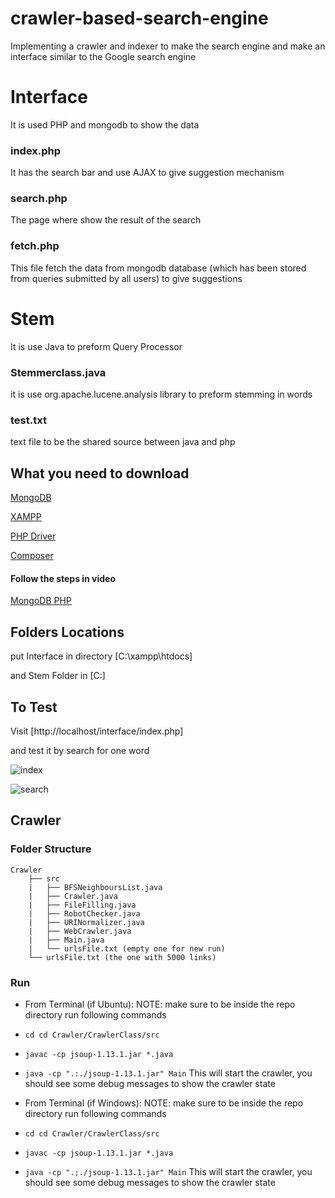 # crawler-based-search-engine

Implementing a crawler and indexer to make the search engine and make an interface similar to the Google search engine

# Interface

It is used PHP and mongodb to show the data

### index.php

It has the search bar and use AJAX to give suggestion mechanism


### search.php

The page where show the result of the search 

### fetch.php

This file fetch the data from mongodb database (which has been stored from queries submitted by all users) to give suggestions 

# Stem

It is use Java to preform Query Processor

### Stemmerclass.java 

it is use org.apache.lucene.analysis library to preform stemming in words

### test.txt

text file to be the shared source between java and php

## What you need to download

[MongoDB](https://www.mongodb.com/try#community)

[XAMPP](https://www.apachefriends.org/download.html)

[PHP Driver](https://pecl.php.net/package/mongodb)

[Composer](https://getcomposer.org/download/)

#### Follow the steps in video

[MongoDB PHP](https://www.youtube.com/watch?v=9gEPiIoAHo8)



## Folders Locations
put Interface in directory [C:\xampp\htdocs]

and Stem Folder in [C:\]

## To Test

Visit [http://localhost/interface/index.php]

and test it by search for one word

![index](https://github.com/abeerhbadr/crawler-based-search-engine/blob/Interface/pic1.png?raw=true)

![search](https://github.com/abeerhbadr/crawler-based-search-engine/blob/Interface/pic2.png?raw=true)

## Crawler

### Folder Structure

```
Crawler 
    ├── src
    |   ├── BFSNeighboursList.java
    |   ├── Crawler.java
    |   ├── FileFilling.java
    |   ├── RobotChecker.java
    |   ├── URINormalizer.java
    |   ├── WebCrawler.java
    |   ├── Main.java
    |   └── urlsFile.txt (empty one for new run)
    └── urlsFile.txt (the one with 5000 links)
``` 
### Run
* From Terminal (if Ubuntu):
NOTE: make sure to be inside the repo directory
run following commands 
* `cd cd Crawler/CrawlerClass/src`
* `javac -cp jsoup-1.13.1.jar *.java`
* `java -cp ".:./jsoup-1.13.1.jar" Main`
This will start the crawler, you should see some debug messages to show the crawler state

* From Terminal (if Windows):
NOTE: make sure to be inside the repo directory
run following commands 
* `cd cd Crawler/CrawlerClass/src`
* `javac -cp jsoup-1.13.1.jar *.java`
* `java -cp ".;./jsoup-1.13.1.jar" Main`
This will start the crawler, you should see some debug messages to show the crawler state
